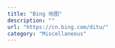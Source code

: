 ```yaml
---
title: "Bing 地图"
description: ""
url: "https://cn.bing.com/ditu/"
category: "Miscellaneous"
---
```

